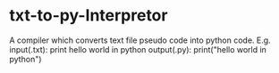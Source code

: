 # txt-to-py-Interpretor 
A compiler which converts text file pseudo code into python code. 
E.g. 
input(.txt): print hello world in python
output(.py): print("hello world in python")
